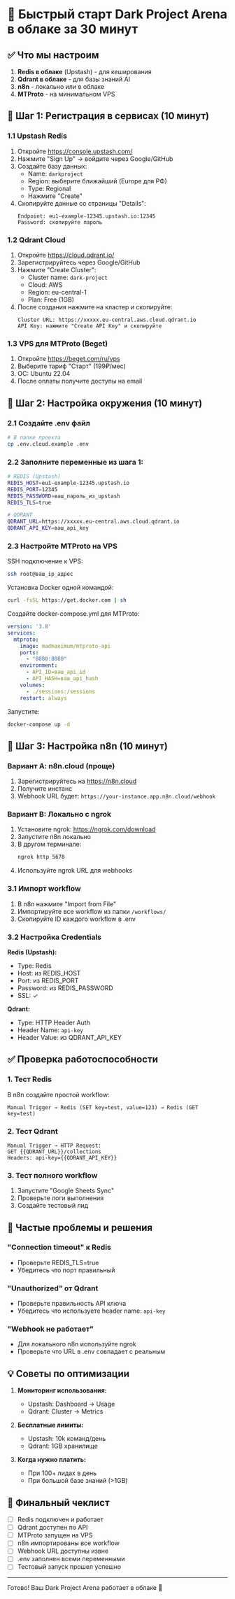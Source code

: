 # 🚀 Быстрый старт Dark Project Arena в облаке за 30 минут

## ✅ Что мы настроим

1. **Redis в облаке** (Upstash) - для кеширования
2. **Qdrant в облаке** - для базы знаний AI
3. **n8n** - локально или в облаке
4. **MTProto** - на минимальном VPS

## 📝 Шаг 1: Регистрация в сервисах (10 минут)

### 1.1 Upstash Redis
1. Откройте https://console.upstash.com/
2. Нажмите "Sign Up" → войдите через Google/GitHub
3. Создайте базу данных:
   - Name: `darkproject`
   - Region: выберите ближайший (Europe для РФ)
   - Type: Regional
   - Нажмите "Create"
4. Скопируйте данные со страницы "Details":
   ```
   Endpoint: eu1-example-12345.upstash.io:12345
   Password: скопируйте пароль
   ```

### 1.2 Qdrant Cloud
1. Откройте https://cloud.qdrant.io/
2. Зарегистрируйтесь через Google/GitHub
3. Нажмите "Create Cluster":
   - Cluster name: `dark-project`
   - Cloud: AWS
   - Region: eu-central-1
   - Plan: Free (1GB)
4. После создания нажмите на кластер и скопируйте:
   ```
   Cluster URL: https://xxxxx.eu-central.aws.cloud.qdrant.io
   API Key: нажмите "Create API Key" и скопируйте
   ```

### 1.3 VPS для MTProto (Beget)
1. Откройте https://beget.com/ru/vps
2. Выберите тариф "Старт" (199₽/мес)
3. ОС: Ubuntu 22.04
4. После оплаты получите доступы на email

## 🔧 Шаг 2: Настройка окружения (10 минут)

### 2.1 Создайте .env файл
```bash
# В папке проекта
cp .env.cloud.example .env
```

### 2.2 Заполните переменные из шага 1:
```bash
# REDIS (Upstash)
REDIS_HOST=eu1-example-12345.upstash.io
REDIS_PORT=12345
REDIS_PASSWORD=ваш_пароль_из_upstash
REDIS_TLS=true

# QDRANT
QDRANT_URL=https://xxxxx.eu-central.aws.cloud.qdrant.io
QDRANT_API_KEY=ваш_api_key
```

### 2.3 Настройте MTProto на VPS

SSH подключение к VPS:
```bash
ssh root@ваш_ip_адрес
```

Установка Docker одной командой:
```bash
curl -fsSL https://get.docker.com | sh
```

Создайте docker-compose.yml для MTProto:
```yaml
version: '3.8'
services:
  mtproto:
    image: madmaximum/mtproto-api
    ports:
      - "8080:8080"
    environment:
      - API_ID=ваш_api_id
      - API_HASH=ваш_api_hash
    volumes:
      - ./sessions:/sessions
    restart: always
```

Запустите:
```bash
docker-compose up -d
```

## 🎯 Шаг 3: Настройка n8n (10 минут)

### Вариант A: n8n.cloud (проще)
1. Зарегистрируйтесь на https://n8n.cloud
2. Получите инстанс
3. Webhook URL будет: `https://your-instance.app.n8n.cloud/webhook`

### Вариант B: Локально с ngrok
1. Установите ngrok: https://ngrok.com/download
2. Запустите n8n локально
3. В другом терминале:
   ```bash
   ngrok http 5678
   ```
4. Используйте ngrok URL для webhooks

### 3.1 Импорт workflow
1. В n8n нажмите "Import from File"
2. Импортируйте все workflow из папки `/workflows/`
3. Скопируйте ID каждого workflow в .env

### 3.2 Настройка Credentials

**Redis (Upstash):**
- Type: Redis
- Host: из REDIS_HOST
- Port: из REDIS_PORT  
- Password: из REDIS_PASSWORD
- SSL: ✓

**Qdrant:**
- Type: HTTP Header Auth
- Header Name: `api-key`
- Header Value: из QDRANT_API_KEY

## ✅ Проверка работоспособности

### 1. Тест Redis
В n8n создайте простой workflow:
```
Manual Trigger → Redis (SET key=test, value=123) → Redis (GET key=test)
```

### 2. Тест Qdrant
```
Manual Trigger → HTTP Request:
GET {{QDRANT_URL}}/collections
Headers: api-key={{QDRANT_API_KEY}}
```

### 3. Тест полного workflow
1. Запустите "Google Sheets Sync"
2. Проверьте логи выполнения
3. Создайте тестовый лид

## 🚨 Частые проблемы и решения

### "Connection timeout" к Redis
- Проверьте REDIS_TLS=true
- Убедитесь что порт правильный

### "Unauthorized" от Qdrant  
- Проверьте правильность API ключа
- Убедитесь что используете header name: `api-key`

### "Webhook не работает"
- Для локального n8n используйте ngrok
- Проверьте что URL в .env совпадает с реальным

## 💡 Советы по оптимизации

1. **Мониторинг использования:**
   - Upstash: Dashboard → Usage
   - Qdrant: Cluster → Metrics

2. **Бесплатные лимиты:**
   - Upstash: 10k команд/день
   - Qdrant: 1GB хранилище

3. **Когда нужно платить:**
   - При 100+ лидах в день
   - При большой базе знаний (>1GB)

## 📱 Финальный чеклист

- [ ] Redis подключен и работает
- [ ] Qdrant доступен по API
- [ ] MTProto запущен на VPS
- [ ] n8n импортированы все workflow
- [ ] Webhook URL доступны извне
- [ ] .env заполнен всеми переменными
- [ ] Тестовый запуск прошел успешно

---

Готово! Ваш Dark Project Arena работает в облаке 🎉